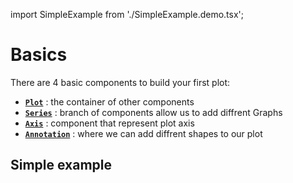 import SimpleExample from './SimpleExample.demo.tsx';

# Basics

There are 4 basic components to build your first plot:

- **[`Plot`](../450_plot/000_intro.md)** : the container of other components
- **[`Series`](../100_series/000_intro.md)** : branch of components allow us to add diffrent Graphs
- **[`Axis`](../200_axis/000_intro.md)** : component that represent plot axis
- **[`Annotation`](../300_annotations/intro.md)** : where we can add diffrent shapes to our plot

## Simple example

<SimpleExample/>
